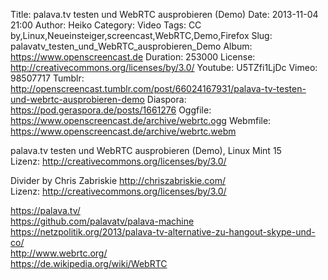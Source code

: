 Title: palava.tv testen und WebRTC ausprobieren (Demo)
Date: 2013-11-04 21:00
Author: Heiko
Category: Video
Tags: CC by,Linux,Neueinsteiger,screencast,WebRTC,Demo,Firefox
Slug: palavatv_testen_und_WebRTC_ausprobieren_Demo
Album: https://www.openscreencast.de
Duration: 253000
License: http://creativecommons.org/licenses/by/3.0/
Youtube: U5TZfi1LjDc
Vimeo: 98507717
Tumblr: http://openscreencast.tumblr.com/post/66024167931/palava-tv-testen-und-webrtc-ausprobieren-demo
Diaspora: https://pod.geraspora.de/posts/1661276
Oggfile: https://www.openscreencast.de/archive/webrtc.ogg
Webmfile: https://www.openscreencast.de/archive/webrtc.webm

palava.tv testen und WebRTC ausprobieren (Demo), Linux Mint 15  
Lizenz: <http://creativecommons.org/licenses/by/3.0/>  
  
Divider by Chris Zabriskie <http://chriszabriskie.com/>  
Lizenz: <http://creativecommons.org/licenses/by/3.0/>  
  
<https://palava.tv/>  
<https://github.com/palavatv/palava-machine>  
<https://netzpolitik.org/2013/palava-tv-alternative-zu-hangout-skype-und-co/>  
<http://www.webrtc.org/>  
<https://de.wikipedia.org/wiki/WebRTC>

